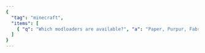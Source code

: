 ```yaml
---
{
  "tag": "minecraft",
  "items": [
    { "q": "Which modloaders are available?", "a": "Paper, Purpur, Fabric, Forge, Quilt, Waterfall/Velocity via 1-click." }
  ]
}
---
```

